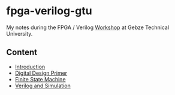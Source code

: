 # fpga-verilog-gtu
My notes during the FPGA / Verilog [Workshop](https://www.gtu.edu.tr/icerik/9/15268/display.aspx) at Gebze Technical University.


## Content
- [Introduction](notes/01%20-%20intro.md)
- [Digital Design Primer](notes/02%20-%20digital%20design.md)
- [Finite State Machine](notes/03%20-%20FSM.md)
- [Verilog and Simulation](notes/04%20-%20verilog.md)